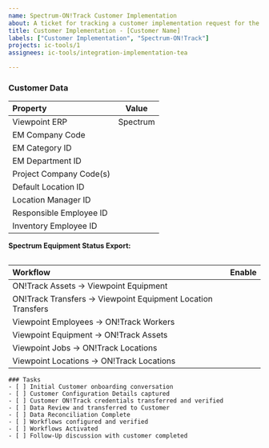 ```yaml
---
name: Spectrum-ON!Track Customer Implementation
about: A ticket for tracking a customer implementation request for the Spectrum-ON!Track integration. 
title: Customer Implementation - [Customer Name]
labels: ["Customer Implementation", "Spectrum-ON!Track"]
projects: ic-tools/1
assignees: ic-tools/integration-implementation-tea

---
```


### Customer Data

| Property |      Value    |
|:----------|:-------------:|
| Viewpoint ERP | Spectrum |
| EM Company Code |   |
| EM Category ID |   |
| EM Department ID |   |
| Project Company Code(s) |      |
| Default Location ID |  |
| Location Manager ID |  |
| Responsible Employee ID |  |
| Inventory Employee ID |  |

**Spectrum Equipment Status Export:**

```

```

| Workflow |      Enable    |
|:----------|-------------:|
| ON!Track Assets -> Viewpoint Equipment |   |
| ON!Track Transfers -> Viewpoint Equipment Location Transfers|   |
| Viewpoint Employees -> ON!Track Workers |   |
| Viewpoint Equipment -> ON!Track Assets |   |
| Viewpoint Jobs -> ON!Track Locations |      |
| Viewpoint Locations -> ON!Track Locations |  |

```[tasklist]
### Tasks
- [ ] Initial Customer onboarding conversation
- [ ] Customer Configuration Details captured
- [ ] Customer ON!Track credentials transferred and verified
- [ ] Data Review and transferred to Customer
- [ ] Data Reconciliation Complete
- [ ] Workflows configured and verified
- [ ] Workflows Activated
- [ ] Follow-Up discussion with customer completed
```
